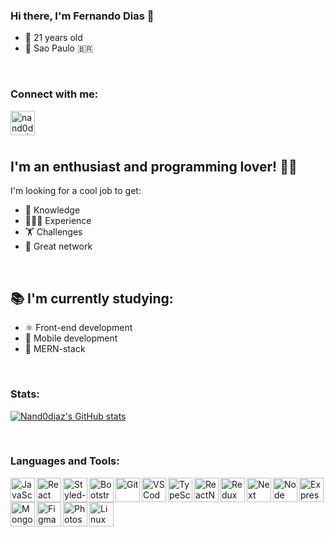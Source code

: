 ### Hi there, I'm Fernando Dias 👋

- 📅 21 years old
- 📍 Sao Paulo 🇧🇷

<br />

### Connect with me:

[<img align="left" alt="nand0diaz | LinkedIn" width="39px" src="https://cdn.jsdelivr.net/npm/simple-icons@v3/icons/linkedin.svg" /><br />][linkedin]

<br />

## I'm an enthusiast and programming lover! 💪🏽

I'm looking for a cool job to get:
- 🧠 Knowledge
- 👨🏽‍💻 Experience
- 🏋️ Challenges
- 👥 Great network

<br />

## 📚 I'm currently studying:

- ⚛️ Front-end development
- 📱 Mobile development
- 🚀 MERN-stack

<br />

### Stats:

[![Nand0diaz's GitHub stats](https://github-readme-stats.vercel.app/api?username=nand0diaz&count_private=true&show_icons=true&theme=radical)](https://github.com/nand0diaz/github-readme-stats)

<br />

### Languages and Tools:

<img align="left" alt="JavaScript" width="39px" height="39px" src="https://miro.medium.com/max/1110/1*S-nV902O1yWwpFbxn0P_xA.png"/>
<img align="left" alt="React" width="39px" height="39px" src="https://res.cloudinary.com/practicaldev/image/fetch/s--qo_Wp38Z--/c_limit%2Cf_auto%2Cfl_progressive%2Cq_auto%2Cw_880/https://dev-to-uploads.s3.amazonaws.com/i/e0nl7ziy1la7bpwj7rsp.png"/>
<img align="left" alt="Styled-Components" width="39px" height="39px" src="https://styled-components.com/atom.png"/>
<img align="left" alt="Bootstrap" width="39px" height="39px" src="https://getbootstrap.com/docs/4.0/assets/brand/bootstrap-social-logo.png"/>
<img align="left" alt="Git" width="39px" height="39px" src="https://3.bp.blogspot.com/-xhNpNJJyQhk/XIe4GY78RQI/AAAAAAAAItc/ouueFUj2Hqo5dntmnKqEaBJR4KQ4Q2K3ACK4BGAYYCw/s1600/logo%2Bgit%2Bicon.png"/>
<img align="left" alt="VSCode" width="39px" height="39px" src="https://northcreation.agency/assets/Uploads/VSCode__FitWzEwMDAsMTAwMF0.png"/>


<img align="left" alt="TypeScript" width="39px" height="39px" src="https://miro.medium.com/max/816/1*mn6bOs7s6Qbao15PMNRyOA.png"/>
<img align="left" alt="ReactNative" width="39px" height="39px" src="https://res.cloudinary.com/practicaldev/image/fetch/s--qo_Wp38Z--/c_limit%2Cf_auto%2Cfl_progressive%2Cq_auto%2Cw_880/https://dev-to-uploads.s3.amazonaws.com/i/e0nl7ziy1la7bpwj7rsp.png"/>
<img align="left" alt="Redux" width="39px" height="39px" src="https://www.nicepng.com/png/detail/178-1787594_redux-redux-logo-svg.png"/>
<img align="left" alt="Next" width="39px" height="39px" src="https://cdn.auth0.com/blog/logos/nextjs-logo.png"/>
<img align="left" alt="Node" width="39px" height="39px" src="https://www.secret-source.eu/wp-content/uploads/2017/11/node-js-logo.jpg"/>
<img align="left" alt="Express" width="39px" height="39px" src="https://expressjs.com/images/express-facebook-share.png"/>
<img align="left" alt="MongoDB" width="39px" height="39px" src="https://cdn.icon-icons.com/icons2/2415/PNG/512/mongodb_original_wordmark_logo_icon_146425.png"/>
<img align="left" alt="Figma" width="39px" height="39px" src="https://4.bp.blogspot.com/-LiJZ5I8E7K8/XIe_GeI5glI/AAAAAAAAIuw/4Awu8j8r0P8TKBXzyxyslHEfplOlK9-6QCK4BGAYYCw/s1600/icon%2Bfigma%2Bvector.png"/>
<img align="left" alt="Photoshop" width="39px" height="39px" src="https://seeklogo.com/images/A/adobe-photoshop-logo-7B88D7B5AA-seeklogo.com.png"/>
<img align="left" alt="Linux" width="39px" height="39px" src="https://i.pinimg.com/originals/c7/b8/11/c7b8113247fecd83bd9b5ed5bd3f34d5.png"/>


[linkedin]: https://www.linkedin.com/in/fernando-d-6b1115179/
